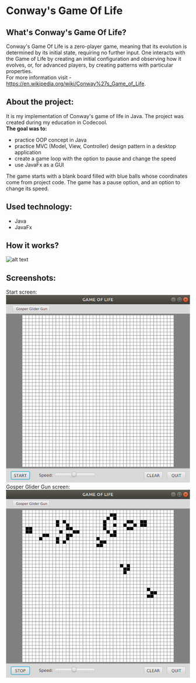 # Conway's Game Of Life

## What's Conway's Game Of Life?
Conway's Game Of Life is a zero-player game, meaning that its evolution is determined by its initial state, requiring no further input. One interacts with the Game of Life by creating an initial configuration and observing how it evolves, or, for advanced players, by creating patterns with particular properties.<br /> 
For more information visit - https://en.wikipedia.org/wiki/Conway%27s_Game_of_Life.

## About the project:
It is my implementation of Conway's game of life in Java. The project was created during my education in Codecool.<br/>
**The goal was to:**
* practice OOP concept in Java
* practice MVC (Model, View, Controller) design pattern in a desktop application
* create a game loop with the option to pause and change the speed
* use JavaFx as a GUI

The game starts with a blank board filled with blue balls whose coordinates come from project code. The game has a pause option, and an option to change its speed.<br/>


## Used technology:
* Java
* JavaFx

## How it works?
![alt text](https://github.com/Karolzp/Conway-s-Game-of-Life/blob/master/screenshots/drivex.gif)<br />

## Screenshots:
Start screen:<br /> 
![alt text](https://github.com/Karolzp/Conway-s-Game-of-Life/blob/master/screenshots/Screenshot1.png)<br /> 
Gosper Glider Gun screen:<br /> 
![alt text](https://github.com/Karolzp/Conway-s-Game-of-Life/blob/master/screenshots/Screenshot2.png)
